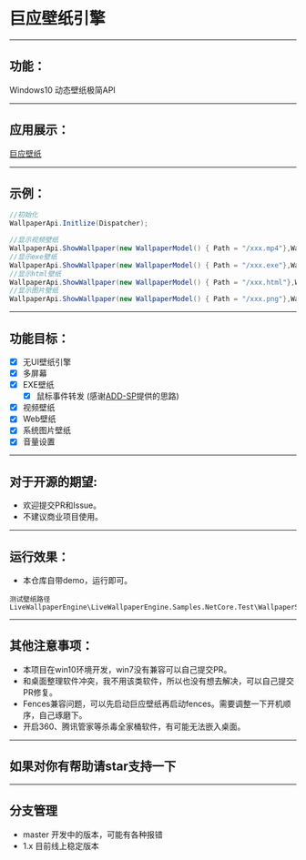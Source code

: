 # 巨应壁纸引擎

---

## 功能：
Windows10 动态壁纸极简API

---

## 应用展示：
[巨应壁纸](https://livewallpaper.giantapp.cn)

---

## 示例：
```csharp
//初始化
WallpaperApi.Initlize(Dispatcher);

//显示视频壁纸
WallpaperApi.ShowWallpaper(new WallpaperModel() { Path = "/xxx.mp4"},WallpaperManager.Screens[0])
//显示exe壁纸
WallpaperApi.ShowWallpaper(new WallpaperModel() { Path = "/xxx.exe"},WallpaperManager.Screens[0])
//显示html壁纸
WallpaperApi.ShowWallpaper(new WallpaperModel() { Path = "/xxx.html"},WallpaperManager.Screens[0])
//显示图片壁纸
WallpaperApi.ShowWallpaper(new WallpaperModel() { Path = "/xxx.png"},WallpaperManager.Screens[0])
```

---

## 功能目标：
- [x] 无UI壁纸引擎
- [x] 多屏幕
- [x] EXE壁纸 
	- [x] 鼠标事件转发 (感谢[ADD-SP](https://github.com/ADD-SP)提供的思路)  
- [x] 视频壁纸
- [x] Web壁纸
- [x] 系统图片壁纸
- [x] 音量设置

---

## 对于开源的期望:
- 欢迎提交PR和Issue。
- 不建议商业项目使用。

---

## 运行效果：
* 本仓库自带demo，运行即可。  
```
测试壁纸路径
LiveWallpaperEngine\LiveWallpaperEngine.Samples.NetCore.Test\WallpaperSamples
```

---

## 其他注意事项：
* 本项目在win10环境开发，win7没有兼容可以自己提交PR。
* 和桌面整理软件冲突，我不用该类软件，所以也没有想去解决，可以自己提交PR修复。
* Fences兼容问题，可以先启动巨应壁纸再启动fences。需要调整一下开机顺序，自己琢磨下。
* 开启360、腾讯管家等杀毒全家桶软件，有可能无法嵌入桌面。

---

## 如果对你有帮助请star支持一下

---

## 分支管理
- master 开发中的版本，可能有各种报错
- 1.x 目前线上稳定版本
